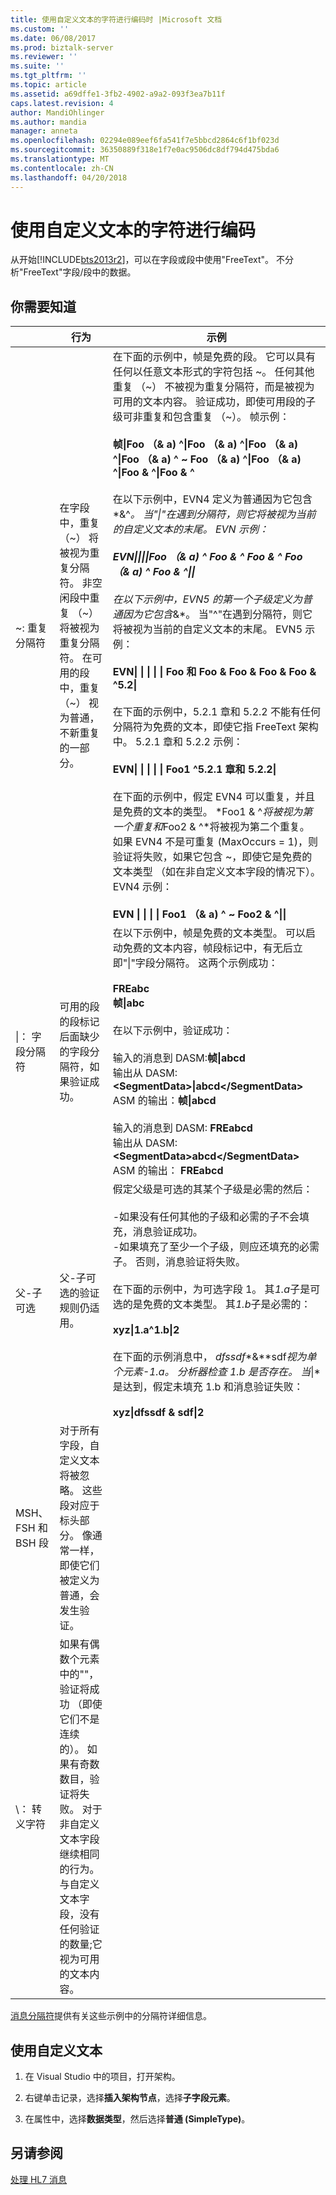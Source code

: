 ```yaml
---
title: 使用自定义文本的字符进行编码时 |Microsoft 文档
ms.custom: ''
ms.date: 06/08/2017
ms.prod: biztalk-server
ms.reviewer: ''
ms.suite: ''
ms.tgt_pltfrm: ''
ms.topic: article
ms.assetid: a69dffe1-3fb2-4902-a9a2-093f3ea7b11f
caps.latest.revision: 4
author: MandiOhlinger
ms.author: mandia
manager: anneta
ms.openlocfilehash: 02294e089eef6fa541f7e5bbcd2864c6f1bf023d
ms.sourcegitcommit: 36350889f318e1f7e0ac9506dc8df794d475bda6
ms.translationtype: MT
ms.contentlocale: zh-CN
ms.lasthandoff: 04/20/2018
---
```

# <a name="encoding-characters-using-free-text"></a>使用自定义文本的字符进行编码
从开始[!INCLUDE[bts2013r2](../../includes/bts2013r2-md.md)]，可以在字段或段中使用"FreeText"。 不分析"FreeText"字段/段中的数据。  
  
## <a name="what-you-need-to-know"></a>你需要知道  
  
||行为|示例|  
|-|--------------|-------------|  
|~: 重复分隔符|在字段中，重复 （~） 将被视为重复分隔符。 非空闲段中重复 （~） 将被视为重复分隔符。 在可用的段中，重复 （~） 视为普通，不新重复的一部分。|在下面的示例中，帧是免费的段。 它可以具有任何以任意文本形式的字符包括 ~。 任何其他重复 （~） 不被视为重复分隔符，而是被视为可用的文本内容。 验证成功，即使可用段的子级可非重复和包含重复 （~）。 帧示例：<br /><br /> **帧&#124;Foo （& a) ^&#124;Foo （& a) ^&#124;Foo （& a) ^&#124;Foo （& a) ^ ~ Foo （& a) ^&#124;Foo （& a) ^&#124;Foo & ^&#124;Foo & ^**<br /><br /> 在以下示例中，EVN4 定义为普通因为它包含*&^*。 当"&#124;"在遇到分隔符，则它将被视为当前的自定义文本的末尾。 EVN 示例：<br /><br /> **EVN&#124;&#124;&#124;&#124;Foo （& a) ^ Foo & ^ Foo & ^ Foo （& a) ^ Foo & ^&#124;&#124;**<br /><br /> 在以下示例中，EVN5 的第一个子级定义为普通因为它包含*&*。 当"^"在遇到分隔符，则它将被视为当前的自定义文本的末尾。 EVN5 示例：<br /><br /> **EVN&#124; &#124; &#124; &#124; &#124; Foo 和 Foo & Foo & Foo & Foo & ^5.2&#124;**<br /><br /> 在下面的示例中，5.2.1 章和 5.2.2 不能有任何分隔符为免费的文本，即使它指 FreeText 架构中。 5.2.1 章和 5.2.2 示例：<br /><br /> **EVN&#124; &#124; &#124; &#124; &#124; Foo1 ^5.2.1 章和 5.2.2&#124;**<br /><br /> 在下面的示例中，假定 EVN4 可以重复，并且是免费的文本的类型。 *Foo1 & ^*将被视为第一个重复和*Foo2 & ^*将被视为第二个重复。 如果 EVN4 不是可重复 (MaxOccurs = 1)，则验证将失败，如果它包含 ~，即使它是免费的文本类型 （如在非自定义文本字段的情况下）。 EVN4 示例：<br /><br /> **EVN &#124; &#124; &#124; &#124; Foo1 （& a) ^ ~ Foo2 & ^&#124;&#124;**|  
|&#124;： 字段分隔符|可用的段的段标记后面缺少的字段分隔符，如果验证成功。|在以下示例中，帧是免费的文本类型。 可以启动免费的文本内容，帧段标记中，有无后立即"&#124;"字段分隔符。 这两个示例成功：<br /><br /> **FREabc** <br /> **帧&#124;abc**<br /><br /> 在以下示例中，验证成功：<br /><br /> 输入的消息到 DASM:**帧&#124;abcd**<br />输出从 DASM:  **\<SegmentData\>&#124;abcd\</SegmentData\>**<br />ASM 的输出：**帧&#124;abcd**<br /><br /> 输入的消息到 DASM: **FREabcd**<br />输出从 DASM:  **\<SegmentData\>abcd\</SegmentData\>**<br />ASM 的输出： **FREabcd**|  
|父-子可选|父-子可选的验证规则仍适用。|假定父级是可选的其某个子级是必需的然后：<br /><br /> -如果没有任何其他的子级和必需的子不会填充，消息验证成功。<br />-如果填充了至少一个子级，则应还填充的必需子。 否则，消息验证将失败。<br /><br /> 在下面的示例中，为可选字段 1。 其*1.a*子是可选的是免费的文本类型。 其*1.b*子是必需的：<br /><br /> **xyz&#124;1.a^1.b&#124;2**<br /><br /> 在下面的示例消息中， *dfssdf**&**sdf*视为单个元素-1.a。 分析器检查 1.b 是否存在。 当*&#124;*是达到，假定未填充 1.b 和消息验证失败：<br /><br /> **xyz&#124;dfssdf & sdf&#124;2**|  
|MSH、 FSH 和 BSH 段|对于所有字段，自定义文本将被忽略。 这些段对应于标头部分。 像通常一样，即使它们被定义为普通，会发生验证。||  
|\\： 转义字符|如果有偶数个元素中的"\"，验证将成功 （即使它们不是连续的）。 如果有奇数数目，验证将失败。 对于非自定义文本字段继续相同的行为。 与自定义文本字段，没有任何验证的数量;它视为可用的文本内容。||  
  
 [消息分隔符](../../adapters-and-accelerators/accelerator-hl7/message-delimiters.md)提供有关这些示例中的分隔符详细信息。  
  
## <a name="using-free-text"></a>使用自定义文本  
  
1.  在 Visual Studio 中的项目，打开架构。  
  
2.  右键单击记录，选择**插入架构节点**，选择**子字段元素**。  
  
3.  在属性中，选择**数据类型**，然后选择**普通 (SimpleType)**。  
  
## <a name="see-also"></a>另请参阅  
 [处理 HL7 消息](../../adapters-and-accelerators/accelerator-hl7/processing-hl7-messages.md)